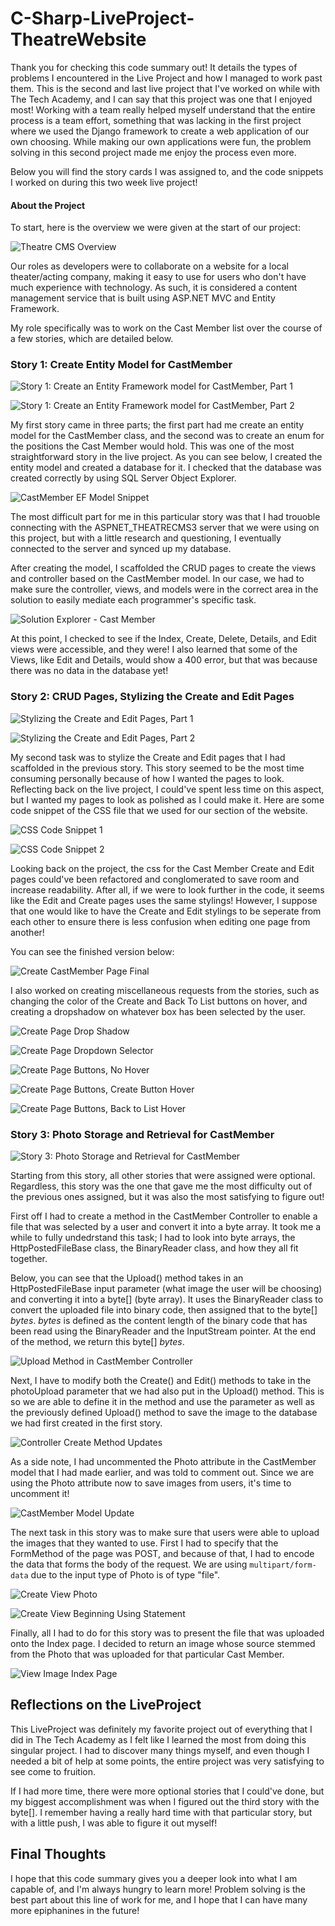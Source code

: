# C-Sharp-LiveProject-TheatreWebsite
 
Thank you for checking this code summary out! It details the types of problems I encountered in the Live Project and how I managed to work past them.  This is the second and last live project that I've worked on while with The Tech Academy, and I can say that this project was one that I enjoyed most! Working with a team really helped myself understand that the entire process is a team effort, something that was lacking in the first project where we used the Django framework to create a web application of our own choosing. While making our own applications were fun, the problem solving in this second project made me enjoy the process even more.

Below you will find the story cards I was assigned to, and the code snippets I worked on during this two week live project! 


#### About the Project

To start, here is the overview we were given at the start of our project:

![Theatre CMS Overview](https://github.com/LeHanhJ/C-Sharp-LiveProject-TheatreWebsite/blob/main/Photos/StoryCards/TheatreCMSOverview.png)

Our roles as developers were to collaborate on a website for a local theater/acting company, making it easy to use for users who don't have much experience with technology. As such, it is considered a content management service that is built using ASP.NET MVC and Entity Framework.

My role specifically was to work on the Cast Member list over the course of a few stories, which are detailed below.

### Story 1: Create Entity Model for CastMember

![Story 1: Create an Entity Framework model for CastMember, Part 1](https://github.com/LeHanhJ/C-Sharp-LiveProject-TheatreWebsite/blob/main/Photos/StoryCards/Card1CastMemberEM.jpg)

![Story 1: Create an Entity Framework model for CastMember, Part 2](https://github.com/LeHanhJ/C-Sharp-LiveProject-TheatreWebsite/blob/main/Photos/StoryCards/Card1CastMemberEM2.jpg)

My first story came in three parts; the first part had me create an entity model for the CastMember class, and the second was to create an enum for the positions the Cast Member would hold. This was one of the most straightforward story in the live project. As you can see below, I created the entity model and created a database for it. I checked that the database was created correctly by using SQL Server Object Explorer.

![CastMember EF Model Snippet](https://github.com/LeHanhJ/C-Sharp-LiveProject-TheatreWebsite/blob/main/Photos/CastMemberModelSnippet.png)

The most difficult part for me in this particular story was that I had trouoble connecting with the ASPNET_THEATRECMS3 server that we were using on this project, but with a little research and questioning, I eventually connected to the server and synced up my database. 

After creating the model, I scaffolded the CRUD pages to create the views and controller based on the CastMember model. In our case, we had to make sure the controller, views, and models were in the correct area in the solution to easily mediate each programmer's specific task.

![Solution Explorer - Cast Member](https://github.com/LeHanhJ/C-Sharp-LiveProject-TheatreWebsite/blob/main/Photos/CRUDPart1Solution.png)

At this point, I checked to see if the Index, Create, Delete, Details, and Edit views were accessible, and they were! I also learned that some of the Views, like Edit and Details, would show a 400 error, but that was because there was no data in the database yet!

### Story 2: CRUD Pages, Stylizing the Create and Edit Pages

![Stylizing the Create and Edit Pages, Part 1](https://github.com/LeHanhJ/C-Sharp-LiveProject-TheatreWebsite/blob/main/Photos/StoryCards/Card2CRUDPart1.jpg)

![Stylizing the Create and Edit Pages, Part 2](https://github.com/LeHanhJ/C-Sharp-LiveProject-TheatreWebsite/blob/main/Photos/StoryCards/Card2CRUDPart1-2.jpg)


My second task was to stylize the Create and Edit pages that I had scaffolded in the previous story. This story seemed to be the most time consuming personally because of how I wanted the pages to look. Reflecting back on the live project, I could've spent less time on this aspect, but I wanted my pages to look as polished as I could make it. Here are some code snippet of the CSS file that we used for our section of the website. 

![CSS Code Snippet 1](https://github.com/LeHanhJ/C-Sharp-LiveProject-TheatreWebsite/blob/main/Photos/CSSCodeSnippet1.png)

![CSS Code Snippet 2](https://github.com/LeHanhJ/C-Sharp-LiveProject-TheatreWebsite/blob/main/Photos/CSSCodeSnippet2.png)

Looking back on the project, the css for the Cast Member Create and Edit pages could've been refactored and conglomerated to save room and increase readability. After all, if we were to look further in the code, it seems like the Edit and Create pages uses the same stylings! However, I suppose that one would like to have the Create and Edit stylings to be seperate from each other to ensure there is less confusion when editing one page from another!

You can see the finished version below:

![Create CastMember Page Final](https://github.com/LeHanhJ/C-Sharp-LiveProject-TheatreWebsite/blob/main/Photos/CreateCastMemberPageFinal.png)

I also worked on creating miscellaneous requests from the stories, such as changing the color of the Create and Back To List buttons on hover, and creating a dropshadow on whatever box has been selected by the user.

![Create Page Drop Shadow](https://github.com/LeHanhJ/C-Sharp-LiveProject-TheatreWebsite/blob/main/Photos/CreatePageDropShadowBox.png)

![Create Page Dropdown Selector](https://github.com/LeHanhJ/C-Sharp-LiveProject-TheatreWebsite/blob/main/Photos/CreateCastMemberDropdownMenu.png)

![Create Page Buttons, No Hover](https://github.com/LeHanhJ/C-Sharp-LiveProject-TheatreWebsite/blob/main/Photos/CreatePageNoHover.png)

![Create Page Buttons, Create Button Hover](https://github.com/LeHanhJ/C-Sharp-LiveProject-TheatreWebsite/blob/main/Photos/CreatePageCreateHover.png)

![Create Page Buttons, Back to List Hover](https://github.com/LeHanhJ/C-Sharp-LiveProject-TheatreWebsite/blob/main/Photos/CreatePageBackToListHover.png)

### Story 3: Photo Storage and Retrieval for CastMember

![Story 3: Photo Storage and Retrieval for CastMember](https://github.com/LeHanhJ/C-Sharp-LiveProject-TheatreWebsite/blob/main/Photos/StoryCards/Card3PhotoStorage.png)

Starting from this story, all other stories that were assigned were optional. Regardless, this story was the one that gave me the most difficulty out of the previous ones assigned, but it was also the most satisfying to figure out! 

First off I had to create a method in the CastMember Controller to enable a file that was selected by a user and convert it into a byte array. It took me a while to fully undedrstand this task; I had to look into byte arrays, the HttpPostedFileBase class, the BinaryReader class, and how they all fit together.

Below, you can see that the Upload() method takes in an HttpPostedFileBase input parameter (what image the user will be choosing) and converting it into a byte[] (byte array). It uses the BinaryReader class to convert the uploaded file into binary code, then assigned that to the byte[] *bytes*. *bytes* is defined as the content length of the binary code that has been read using the BinaryReader and the InputStream pointer. At the end of the method, we return this byte[] *bytes*.

![Upload Method in CastMember Controller](https://github.com/LeHanhJ/C-Sharp-LiveProject-TheatreWebsite/blob/main/Photos/UploadMethod.png)

Next, I have to modify both the Create() and Edit() methods to take in the photoUpload parameter that we had also put in the Upload() method. This is so we are able to define it in the method and use the parameter as well as the previously defined Upload() method to save the image to the database we had first created in the first story. 

![Controller Create Method Updates](https://github.com/LeHanhJ/C-Sharp-LiveProject-TheatreWebsite/blob/main/Photos/CreatePhotoUploadController.png)

As a side note, I had uncommented the Photo attribute in the CastMember model that I had made earlier, and was told to comment out. Since we are using the Photo attribute now to save images from users, it's time to uncomment it!

![CastMember Model Update](https://github.com/LeHanhJ/C-Sharp-LiveProject-TheatreWebsite/blob/main/Photos/CastMemberModelStory3Update.png)

The next task in this story was to make sure that users were able to upload the images that they wanted to use. First I had to specify that the FormMethod of the page was POST, and because of that, I had to encode the data that forms the body of the request. We are using `multipart/form-data` due to the input type of Photo is of type "file".

![Create View Photo](https://github.com/LeHanhJ/C-Sharp-LiveProject-TheatreWebsite/blob/main/Photos/CreateViewPhoto.png)

![Create View Beginning Using Statement](https://github.com/LeHanhJ/C-Sharp-LiveProject-TheatreWebsite/blob/main/Photos/CreateViewEnctype.png)

Finally, all I had to do for this story was to present the file that was uploaded onto the Index page. I decided to return an image whose source stemmed from the Photo that was uploaded for that particular Cast Member. 

![View Image Index Page](https://github.com/LeHanhJ/C-Sharp-LiveProject-TheatreWebsite/blob/main/Photos/IndexViewImage.png)


## Reflections on the LiveProject

This LiveProject was definitely my favorite project out of everything that I did in The Tech Academy as I felt like I learned the most from doing this singular project. I had to discover many things myself, and even though I needed a bit of help at some points, the entire project was very satisfying to see come to fruition. 

If I had more time, there were more optional stories that I could've done, but my biggest accomplishment was when I figured out the third story with the byte[]. I remember having a really hard time with that particular story, but with a little push, I was able to figure it out myself! 

## Final Thoughts

I hope that this code summary gives you a deeper look into what I am capable of, and I'm always hungry to learn more! Problem solving is the best part about this line of work for me, and I hope that I can have many more epiphanines in the future!